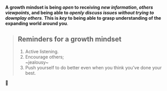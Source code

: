 **A growth mindset is being *open* to receiving _new information_, _others viewpoints_, and being able to _openly discuss issues without trying to downplay others_**. **This is _key_ to being able to grasp understanding of the expanding world around you**. 


>  ## Reminders for a growth mindset
> <ol> 
>   <li> Active listening.</li>
>   <li> Encourage others;</li> ~jealousy~
>   <li> Push yourself to do better even when you think you've done your best.</li>
> </ol>

:cowboy_hat_face:	

